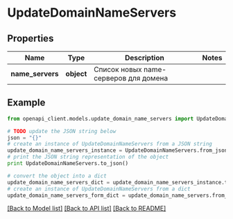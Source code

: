 # UpdateDomainNameServers


## Properties
Name | Type | Description | Notes
------------ | ------------- | ------------- | -------------
**name_servers** | **object** | Список новых name-серверов для домена | 

## Example

```python
from openapi_client.models.update_domain_name_servers import UpdateDomainNameServers

# TODO update the JSON string below
json = "{}"
# create an instance of UpdateDomainNameServers from a JSON string
update_domain_name_servers_instance = UpdateDomainNameServers.from_json(json)
# print the JSON string representation of the object
print UpdateDomainNameServers.to_json()

# convert the object into a dict
update_domain_name_servers_dict = update_domain_name_servers_instance.to_dict()
# create an instance of UpdateDomainNameServers from a dict
update_domain_name_servers_form_dict = update_domain_name_servers.from_dict(update_domain_name_servers_dict)
```
[[Back to Model list]](../README.md#documentation-for-models) [[Back to API list]](../README.md#documentation-for-api-endpoints) [[Back to README]](../README.md)


